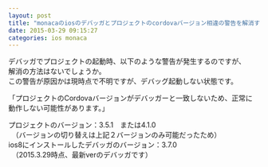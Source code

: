 ```yaml
---
layout: post
title: "monacaのiosのデバッガとプロジェクトのcordovaバージョン相違の警告を解消するには？"
date: 2015-03-29 09:15:27
categories: ios monaca
---
```

<p>デバッガでプロジェクトの起動時、以下のような警告が発生するのですが、<br>
解消の方法はないでしょうか。<br>
この警告が原因かは現時点で不明ですが、デバッグ起動しない状態です。</p>

<p>「プロジェクトのCordovaバージョンがデバッガーと一致しないため、正常に<br>
動作しない可能性があります。」</p>

<p>プロジェクトのバージョン：3.5.1　または4.1.0<br>
　（バージョンの切り替えは上記２バージョンのみ可能だったため）<br>
ios8にインストールしたデバッガのバージョン：3.7.0<br>
　（2015.3.29時点、最新verのデバッガです）</p>
